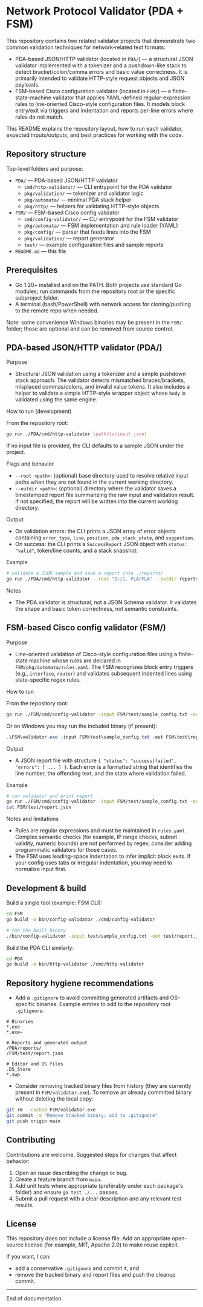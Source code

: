 # Network Protocol Validator (PDA + FSM)

This repository contains two related validator projects that demonstrate two common validation techniques for network-related text formats:

- PDA-based JSON/HTTP validator (located in `PDA/`) — a structural JSON validator implemented with a tokenizer and a pushdown-like stack to detect bracket/colon/comma errors and basic value correctness. It is primarily intended to validate HTTP-style request objects and JSON payloads.
- FSM-based Cisco configuration validator (located in `FSM/`) — a finite-state-machine validator that applies YAML-defined regular-expression rules to line-oriented Cisco-style configuration files. It models block entry/exit via triggers and indentation and reports per-line errors where rules do not match.

This README explains the repository layout, how to run each validator, expected inputs/outputs, and best practices for working with the code.

## Repository structure

Top-level folders and purpose:

- `PDA/` — PDA-based JSON/HTTP validator
	- `cmd/http-validator/` — CLI entrypoint for the PDA validator
	- `pkg/validation/` — tokenizer and validator logic
	- `pkg/automata/` — minimal PDA stack helper
	- `pkg/http/` — helpers for validating HTTP-style objects
- `FSM/` — FSM-based Cisco config validator
	- `cmd/config-validator/` — CLI entrypoint for the FSM validator
	- `pkg/automata/` — FSM implementation and rule loader (YAML)
	- `pkg/config/` — parser that feeds lines into the FSM
	- `pkg/validation/` — report generator
	- `test/` — example configuration files and sample reports
- `README.md` — this file

## Prerequisites

- Go 1.20+ installed and on the PATH. Both projects use standard Go modules; run commands from the repository root or the specific subproject folder.
- A terminal (bash/PowerShell) with network access for cloning/pushing to the remote repo when needed.

Note: some convenience Windows binaries may be present in the `FSM/` folder; those are optional and can be removed from source control.

## PDA-based JSON/HTTP validator (PDA/)

Purpose
- Structural JSON validation using a tokenizer and a simple pushdown stack approach. The validator detects mismatched braces/brackets, misplaced commas/colons, and invalid value tokens. It also includes a helper to validate a simple HTTP-style wrapper object whose `body` is validated using the same engine.

How to run (development)

From the repository root:

```bash
go run ./PDA/cmd/http-validator [path/to/input.json]
```

If no input file is provided, the CLI defaults to a sample JSON under the project.

Flags and behavior
- `--root <path>`: (optional) base directory used to resolve relative input paths when they are not found in the current working directory.
- `--outdir <path>`: (optional) directory where the validator saves a timestamped report file summarizing the raw input and validation result. If not specified, the report will be written into the current working directory.

Output
- On validation errors: the CLI prints a JSON array of error objects containing `error_type`, `line`, `position`, `pda_stack_state`, and `suggestion`.
- On success: the CLI prints a `SuccessReport` JSON object with `status: "valid"`, token/line counts, and a stack snapshot.

Example

```bash
# validate a JSON sample and save a report into ./reports/
go run ./PDA/cmd/http-validator --root "D:/1. FLA/FLA" --outdir reports path/to/request.json
```

Notes
- The PDA validator is structural, not a JSON Schema validator. It validates the shape and basic token correctness, not semantic constraints.

## FSM-based Cisco config validator (FSM/)

Purpose
- Line-oriented validation of Cisco-style configuration files using a finite-state machine whose rules are declared in `FSM/pkg/automata/rules.yaml`. The FSM recognizes block entry triggers (e.g., `interface`, `router`) and validates subsequent indented lines using state-specific regex rules.

How to run

From the repository root:

```bash
go run ./FSM/cmd/config-validator -input FSM/test/sample_config.txt -out FSM/test/report.json -rules FSM/pkg/automata/rules.yaml
```

Or on Windows you may run the included binary (if present):

```powershell
.\FSM\validator.exe -input FSM\test\sample_config.txt -out FSM\test\report.json -rules FSM\pkg\automata\rules.yaml
```

Output
- A JSON report file with structure `{ "status": "success|failed", "errors": [ ... ] }`. Each error is a formatted string that identifies the line number, the offending text, and the state where validation failed.

Example

```bash
# run validator and print report
go run ./FSM/cmd/config-validator -input FSM/test/sample_config.txt -out FSM/test/report.json -rules FSM/pkg/automata/rules.yaml
cat FSM/test/report.json
```

Notes and limitations
- Rules are regular expressions and must be maintained in `rules.yaml`. Complex semantic checks (for example, IP range checks, subnet validity, numeric bounds) are not performed by regex; consider adding programmatic validators for those cases.
- The FSM uses leading-space indentation to infer implicit block exits. If your config uses tabs or irregular indentation, you may need to normalize input first.

## Development & build

Build a single tool (example: FSM CLI):

```bash
cd FSM
go build -o bin/config-validator ./cmd/config-validator

# run the built binary
./bin/config-validator -input test/sample_config.txt -out test/report.json -rules pkg/automata/rules.yaml
```

Build the PDA CLI similarly:

```bash
cd PDA
go build -o bin/http-validator ./cmd/http-validator
```

## Repository hygiene recommendations

- Add a `.gitignore` to avoid committing generated artifacts and OS-specific binaries. Example entries to add to the repository root `.gitignore`:

```
# Binaries
*.exe
*.exe~

# Reports and generated output
/PDA/reports/
/FSM/test/report.json

# Editor and OS files
.DS_Store
*.swp
```

- Consider removing tracked binary files from history (they are currently present in `FSM/validator.exe`). To remove an already committed binary without deleting the local copy:

```bash
git rm --cached FSM/validator.exe
git commit -m "Remove tracked binary; add to .gitignore"
git push origin main
```

## Contributing

Contributions are welcome. Suggested steps for changes that affect behavior:

1. Open an issue describing the change or bug.
2. Create a feature branch from `main`.
3. Add unit tests where appropriate (preferably under each package's folder) and ensure `go test ./...` passes.
4. Submit a pull request with a clear description and any relevant test results.

## License

This repository does not include a license file. Add an appropriate open-source license (for example, MIT, Apache 2.0) to make reuse explicit.

If you want, I can:
- add a conservative `.gitignore` and commit it, and
- remove the tracked binary and report files and push the cleanup commit.

---

End of documentation.
